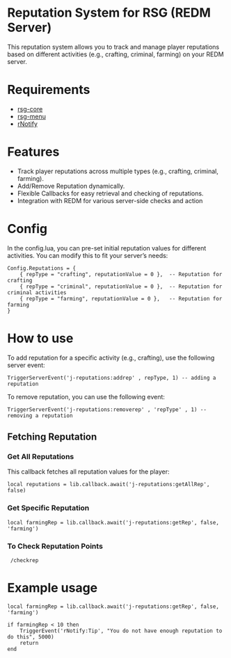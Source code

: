 # Reputation System for RSG (REDM Server)
This reputation system allows you to track and manage player reputations based on different activities (e.g., crafting, criminal, farming) on your REDM server.


# Requirements
* [rsg-core](https://github.com/Rexshack-RedM/rsg-core)
* [rsg-menu](https://github.com/Artmines/rsg-menu)
* [rNotify](https://github.com/RexShack/rNotify)

# Features
* Track player reputations across multiple types (e.g., crafting, criminal, farming).
* Add/Remove Reputation dynamically.
* Flexible Callbacks for easy retrieval and checking of reputations.
* Integration with REDM for various server-side checks and action

# Config
In the config.lua, you can pre-set initial reputation values for different activities. You can modify this to fit your server’s needs:

```
Config.Reputations = {
    { repType = "crafting", reputationValue = 0 },  -- Reputation for crafting
    { repType = "criminal", reputationValue = 0 },  -- Reputation for criminal activities
    { repType = "farming", reputationValue = 0 },   -- Reputation for farming
}

```

# How to use

To add reputation for a specific activity (e.g., crafting), use the following server event:
```
TriggerServerEvent('j-reputations:addrep' , repType, 1) -- adding a reputation
```
To remove reputation, you can use the following event:
```
TriggerServerEvent('j-reputations:removerep' , 'repType' , 1) -- removing a reputation
```

## Fetching Reputation
### Get All Reputations

This callback fetches all reputation values for the player:

```
local reputations = lib.callback.await('j-reputations:getAllRep', false)

```
### Get Specific Reputation

```
local farmingRep = lib.callback.await('j-reputations:getRep', false, 'farming')

```

### To Check Reputation Points

```
 /checkrep

 ```
# Example usage

```
local farmingRep = lib.callback.await('j-reputations:getRep', false, 'farming')

if farmingRep < 10 then
    TriggerEvent('rNotify:Tip', "You do not have enough reputation to do this", 5000)
    return
end

```
